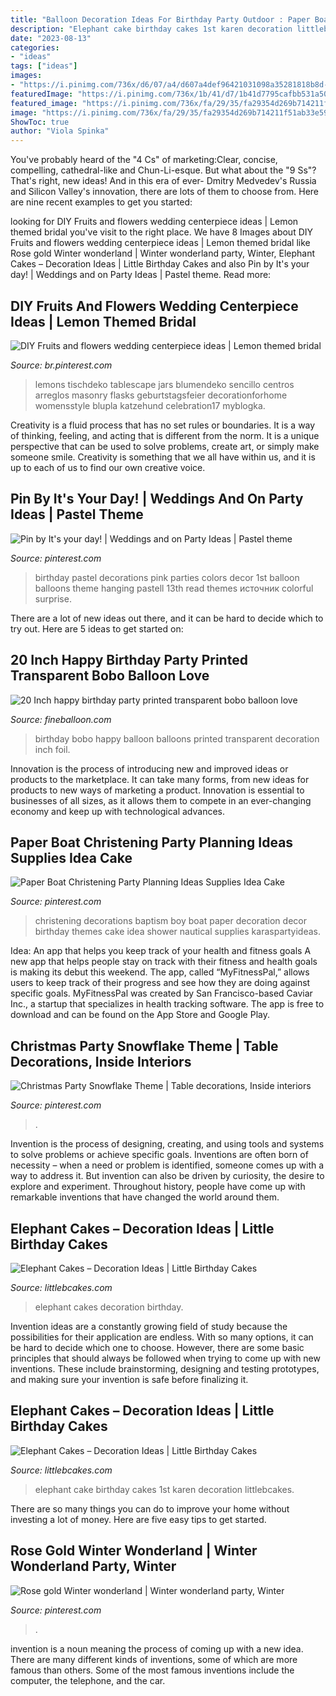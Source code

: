 ```yaml
---
title: "Balloon Decoration Ideas For Birthday Party Outdoor : Paper Boat Christening Party Planning Ideas Supplies Idea Cake"
description: "Elephant cake birthday cakes 1st karen decoration littlebcakes"
date: "2023-08-13"
categories:
- "ideas"
tags: ["ideas"]
images:
- "https://i.pinimg.com/736x/d6/07/a4/d607a4def96421031098a35281818b8d--christening-decorations-christening-party.jpg"
featuredImage: "https://i.pinimg.com/736x/1b/41/d7/1b41d7795cafbb531a50e74d58604d08.jpg"
featured_image: "https://i.pinimg.com/736x/fa/29/35/fa29354d269b714211f51ab33e596339.jpg"
image: "https://i.pinimg.com/736x/fa/29/35/fa29354d269b714211f51ab33e596339.jpg"
ShowToc: true
author: "Viola Spinka"
---
```



You've probably heard of the "4 Cs" of marketing:Clear, concise, compelling, cathedral-like and Chun-Li-esque. But what about the "9 Ss"? That's right, new ideas! And in this era of ever- Dmitry Medvedev's Russia and Silicon Valley's innovation, there are lots of them to choose from. Here are nine recent examples to get you started: 

	

		
looking for DIY Fruits and flowers wedding centerpiece ideas | Lemon themed bridal you've visit to the right place. We have 8 Images about DIY Fruits and flowers wedding centerpiece ideas | Lemon themed bridal like Rose gold Winter wonderland | Winter wonderland party, Winter, Elephant Cakes – Decoration Ideas | Little Birthday Cakes and also Pin by It&#039;s your day! | Weddings and on Party Ideas | Pastel theme. Read more:
		
    
## DIY Fruits And Flowers Wedding Centerpiece Ideas | Lemon Themed Bridal

<img loading=lazy src="https://i.pinimg.com/736x/fa/29/35/fa29354d269b714211f51ab33e596339.jpg" onerror="this.onerror=null;this.src='https://tse2.mm.bing.net/th?id=OIP.-QRPGafiFqi-YkrmDsT2xgHaLH&amp;pid=15.1';" alt="DIY Fruits and flowers wedding centerpiece ideas | Lemon themed bridal">

_Source: br.pinterest.com_

>lemons tischdeko tablescape jars blumendeko sencillo centros arreglos masonry flasks geburtstagsfeier decorationforhome womensstyle blupla katzehund celebration17 myblogka. 

	

Creativity is a fluid process that has no set rules or boundaries. It is a way of thinking, feeling, and acting that is different from the norm. It is a unique perspective that can be used to solve problems, create art, or simply make someone smile. Creativity is something that we all have within us, and it is up to each of us to find our own creative voice.

    
## Pin By It&#039;s Your Day! | Weddings And On Party Ideas | Pastel Theme

<img loading=lazy src="https://i.pinimg.com/736x/d7/ff/eb/d7ffeb6d7f45eb0e4656900410166b31.jpg" onerror="this.onerror=null;this.src='https://tse4.mm.bing.net/th?id=OIP.2Da3nMy5dNr03cygI7dFVgHaLH&amp;pid=15.1';" alt="Pin by It&#039;s your day! | Weddings and on Party Ideas | Pastel theme">

_Source: pinterest.com_

>birthday pastel decorations pink parties colors decor 1st balloon balloons theme hanging pastell 13th read themes источник colorful surprise. 

	

There are a lot of new ideas out there, and it can be hard to decide which to try out. Here are 5 ideas to get started on: 

    
## 20 Inch Happy Birthday Party Printed Transparent Bobo Balloon Love

<img loading=lazy src="https://fineballoon.com/images/products/202012071004_03.jpg" onerror="this.onerror=null;this.src='https://tse1.mm.bing.net/th?id=OIP.0Z_7AV2O0BOXbAz3TZXa1wHaHa&amp;pid=15.1';" alt="20 Inch happy birthday party printed transparent bobo balloon love">

_Source: fineballoon.com_

>birthday bobo happy balloon balloons printed transparent decoration inch foil. 

	

Innovation is the process of introducing new and improved ideas or products to the marketplace. It can take many forms, from new ideas for products to new ways of marketing a product. Innovation is essential to businesses of all sizes, as it allows them to compete in an ever-changing economy and keep up with technological advances.

    
## Paper Boat Christening Party Planning Ideas Supplies Idea Cake

<img loading=lazy src="https://i.pinimg.com/736x/d6/07/a4/d607a4def96421031098a35281818b8d--christening-decorations-christening-party.jpg" onerror="this.onerror=null;this.src='https://tse1.mm.bing.net/th?id=OIP.8plHIuFhPaFx_kobYBJHIAHaLK&amp;pid=15.1';" alt="Paper Boat Christening Party Planning Ideas Supplies Idea Cake">

_Source: pinterest.com_

>christening decorations baptism boy boat paper decoration decor birthday themes cake idea shower nautical supplies karaspartyideas. 

	

Idea: An app that helps you keep track of your health and fitness goals
A new app that helps people stay on track with their fitness and health goals is making its debut this weekend. The app, called “MyFitnessPal,” allows users to keep track of their progress and see how they are doing against specific goals. MyFitnessPal was created by San Francisco-based Caviar Inc., a startup that specializes in health tracking software. The app is free to download and can be found on the App Store and Google Play.

    
## Christmas Party Snowflake Theme | Table Decorations, Inside Interiors

<img loading=lazy src="https://i.pinimg.com/736x/b0/ec/aa/b0ecaa8c08be551485d701601da4d2c2.jpg" onerror="this.onerror=null;this.src='https://tse2.mm.bing.net/th?id=OIP.CVyJWntRhN_Yp8sI5OJKnwHaJ3&amp;pid=15.1';" alt="Christmas Party Snowflake Theme | Table decorations, Inside interiors">

_Source: pinterest.com_

>. 

	

Invention is the process of designing, creating, and using tools and systems to solve problems or achieve specific goals. Inventions are often born of necessity – when a need or problem is identified, someone comes up with a way to address it. But invention can also be driven by curiosity, the desire to explore and experiment. Throughout history, people have come up with remarkable inventions that have changed the world around them.

    
## Elephant Cakes – Decoration Ideas | Little Birthday Cakes

<img loading=lazy src="http://www.littlebcakes.com/wp-content/uploads/2014/05/Elephant-Cakes-Pictures.jpg" onerror="this.onerror=null;this.src='https://tse1.mm.bing.net/th?id=OIP.l9SgONiXWVrfqIOHPYd1UAHaF3&amp;pid=15.1';" alt="Elephant Cakes – Decoration Ideas | Little Birthday Cakes">

_Source: littlebcakes.com_

>elephant cakes decoration birthday. 

	

Invention ideas are a constantly growing field of study because the possibilities for their application are endless. With so many options, it can be hard to decide which one to choose. However, there are some basic principles that should always be followed when trying to come up with new inventions. These include brainstorming, designing and testing prototypes, and making sure your invention is safe before finalizing it.

    
## Elephant Cakes – Decoration Ideas | Little Birthday Cakes

<img loading=lazy src="https://www.littlebcakes.com/wp-content/uploads/2014/05/Elephant-Cake-Images.jpg" onerror="this.onerror=null;this.src='https://tse4.mm.bing.net/th?id=OIP.lzlTJhX1_wAFufW09OdovQHaJ4&amp;pid=15.1';" alt="Elephant Cakes – Decoration Ideas | Little Birthday Cakes">

_Source: littlebcakes.com_

>elephant cake birthday cakes 1st karen decoration littlebcakes. 

	

There are so many things you can do to improve your home without investing a lot of money. Here are five easy tips to get started.

    
## Rose Gold Winter Wonderland | Winter Wonderland Party, Winter

<img loading=lazy src="https://i.pinimg.com/736x/1b/41/d7/1b41d7795cafbb531a50e74d58604d08.jpg" onerror="this.onerror=null;this.src='https://tse4.mm.bing.net/th?id=OIP.Fzuh1Wpt4KQgdWAWd0UovAHaJ3&amp;pid=15.1';" alt="Rose gold Winter wonderland | Winter wonderland party, Winter">

_Source: pinterest.com_

>. 

	

invention is a noun meaning the process of coming up with a new idea. There are many different kinds of inventions, some of which are more famous than others. Some of the most famous inventions include the computer, the telephone, and the car.


